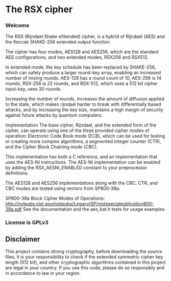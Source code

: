 # The RSX cipher

### Welcome
The RSX (Rijndael Shake eXtended) cipher, is a hybrid of Rijndael (AES) and the Keccak SHAKE-256 extended output function.

The cipher has four modes, AES128 and AES256, which are the standard AES configurations, and two extended modes, RSX256 and RSX512.

In extended mode, the key schedule has been replaced by SHAKE-256, which can safely produce a larger round-key array, enabling an increased number of mixing rounds.
AES-128 has a round count of 10, AES-256 is 14 rounds, RSX-256 is 22 rounds, and RSX-512, which uses a 512 bit cipher input-key, uses 30 rounds.

Increasing the number of rounds, increases the amount of diffusion applied to the state, which makes rijndael harder to break with differentially based attacks, and by increasing the key size, maintains a high margin of security against future attacks by quantum computers.

Implementation
The base cipher, Rijndael, and the extended form of the cipher, can operate using one of the three provided cipher modes of operation:
Electronic Code Book mode (ECB), which can be used for testing or creating more complex algorithms,
 a segmented integer counter (CTR), and the Cipher Block Chaining mode (CBC).

This implementation has both a C reference, and an implementation that uses the AES-NI instructions.
The AES-NI implementation can be enabled by adding the RSX_AESNI_ENABLED constant to your preprocessor definitions.

The AES128 and AES256 implementations along with the CBC, CTR, and CBC modes are tested using vectors from SP800-38a.

SP800-38a Block Cipher Modes of Operations: 
http://nvlpubs.nist.gov/nistpubs/Legacy/SP/nistspecialpublication800-38a.pdf
See the documentation and the aes_kat.h tests for usage examples.

### License is GPLv3

## Disclaimer
This project contains strong cryptography, before downloading the source files, 
it is your responsibility to check if the extended symmetric cipher key length (512 bit), and other cryptographic algorithms contained in this project are legal in your country. 
If you use this code, please do so responsibly and in accordance to law in your region.
